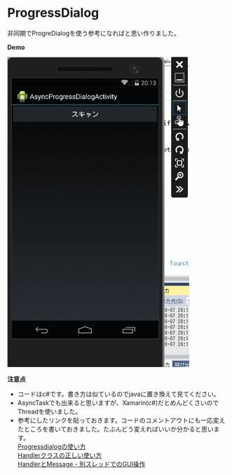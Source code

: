 # ProgressDialog
非同期でProgreDialogを使う参考になればと思い作りました。  
  
**Demo**  
  
![Demo]( https://github.com/13jk092koizumi/ProgressDialog/blob/master/capture/progressDialogCapture.gif )  
  
**注意点**  
- コードはc#です。書き方は似ているのでjavaに置き換えて見てください。
- AsyncTaskでも出来ると思いますが、Xamarin(c#)だとめんどくさいのでThreadを使いました。
- 参考にしたリンクを貼っておきます。コードのコメントアウトにも一応変えたところを書いておきました。たぶんどう変えればいいか分かると思います。  
[Progressdialogの使い方](http://techbooster.jpn.org/andriod/ui/9564/)  
[Handlerクラスの正しい使い方](http://d.hatena.ne.jp/sankumee/20120329/1333021847)  
[HandlerとMessage - 別スレッドでのGUI操作](http://ichitcltk.hustle.ne.jp/gudon2/index.php?pageType=file&id=Android010_Handler)  
